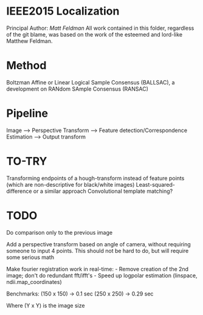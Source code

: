 IEEE2015 Localization
=====================

Principal Author: *Matt Feldman*
All work contained in this folder, regardless of the git blame, was based on the work of the esteemed and lord-like Matthew Feldman.

# Method
Boltzman Affine or Linear Logical Sample Consensus (BALLSAC), a development on RANdom SAmple Consensus (RANSAC)



# Pipeline

Image --> Perspective Transform --> Feature detection/Correspondence Estimation --> Output transform

# TO-TRY
Transforming endpoints of a hough-transform instead of feature points (which are non-descriptive for black/white images)
Least-squared-difference or a similar approach
Convolutional template matching?

# TODO

Do comparison only to the previous image

Add a perspective transform based on angle of camera, without requiring someone to input 4 points. This should not be hard to do, but will require some serious math

Make fourier registration work in real-time: 
    - Remove creation of the 2nd image; don't do redundant fft/ifft's
    - Speed up logpolar estimation (linspace, ndii.map_coordinates)

Benchmarks:
    (150 x 150) -> 0.1 sec
    (250 x 250) -> 0.29 sec

Where (Y x Y) is the image size
